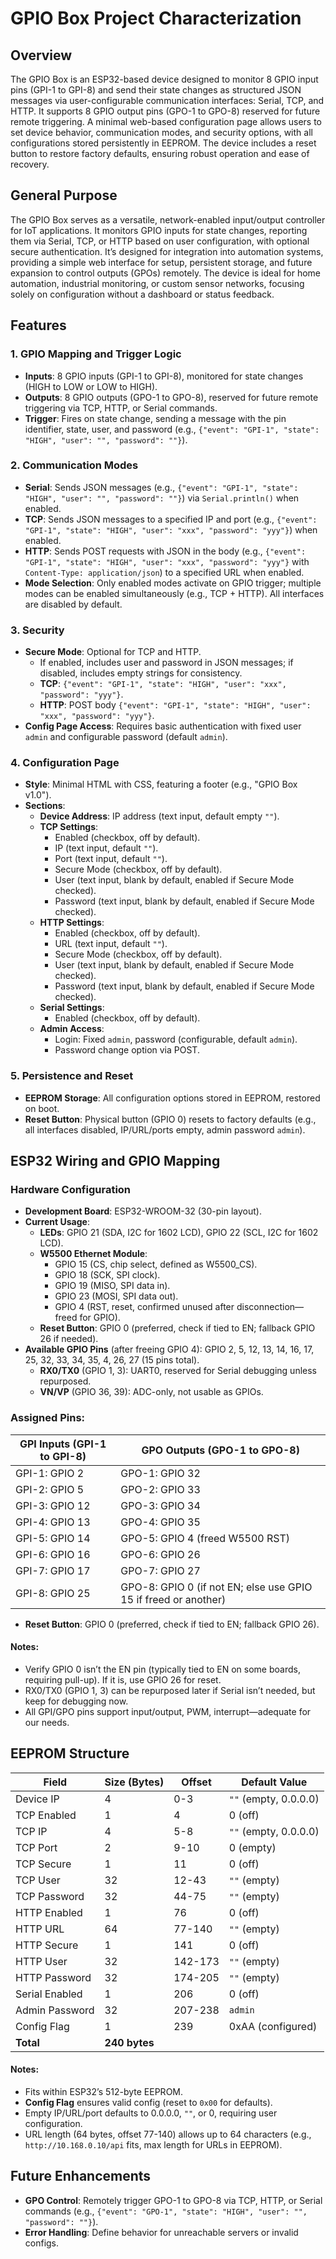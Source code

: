 # GPIO Box Project Characterization

## Overview

The GPIO Box is an ESP32-based device designed to monitor 8 GPIO input pins (GPI-1 to GPI-8) and send their state changes as structured JSON messages via user-configurable communication interfaces: Serial, TCP, and HTTP. It supports 8 GPIO output pins (GPO-1 to GPO-8) reserved for future remote triggering. A minimal web-based configuration page allows users to set device behavior, communication modes, and security options, with all configurations stored persistently in EEPROM. The device includes a reset button to restore factory defaults, ensuring robust operation and ease of recovery.

## General Purpose

The GPIO Box serves as a versatile, network-enabled input/output controller for IoT applications. It monitors GPIO inputs for state changes, reporting them via Serial, TCP, or HTTP based on user configuration, with optional secure authentication. It’s designed for integration into automation systems, providing a simple web interface for setup, persistent storage, and future expansion to control outputs (GPOs) remotely. The device is ideal for home automation, industrial monitoring, or custom sensor networks, focusing solely on configuration without a dashboard or status feedback.

## Features

### 1. GPIO Mapping and Trigger Logic
- **Inputs**: 8 GPIO inputs (GPI-1 to GPI-8), monitored for state changes (HIGH to LOW or LOW to HIGH).
- **Outputs**: 8 GPIO outputs (GPO-1 to GPO-8), reserved for future remote triggering via TCP, HTTP, or Serial commands.
- **Trigger**: Fires on state change, sending a message with the pin identifier, state, user, and password (e.g., `{"event": "GPI-1", "state": "HIGH", "user": "", "password": ""}`).

### 2. Communication Modes
- **Serial**: Sends JSON messages (e.g., `{"event": "GPI-1", "state": "HIGH", "user": "", "password": ""}`) via `Serial.println()` when enabled.
- **TCP**: Sends JSON messages to a specified IP and port (e.g., `{"event": "GPI-1", "state": "HIGH", "user": "xxx", "password": "yyy"}`) when enabled.
- **HTTP**: Sends POST requests with JSON in the body (e.g., `{"event": "GPI-1", "state": "HIGH", "user": "xxx", "password": "yyy"}` with `Content-Type: application/json`) to a specified URL when enabled.
- **Mode Selection**: Only enabled modes activate on GPIO trigger; multiple modes can be enabled simultaneously (e.g., TCP + HTTP). All interfaces are disabled by default.

### 3. Security
- **Secure Mode**: Optional for TCP and HTTP.
  - If enabled, includes user and password in JSON messages; if disabled, includes empty strings for consistency.
  - **TCP**: `{"event": "GPI-1", "state": "HIGH", "user": "xxx", "password": "yyy"}`.
  - **HTTP**: POST body `{"event": "GPI-1", "state": "HIGH", "user": "xxx", "password": "yyy"}`.
- **Config Page Access**: Requires basic authentication with fixed user `admin` and configurable password (default `admin`).

### 4. Configuration Page
- **Style**: Minimal HTML with CSS, featuring a footer (e.g., "GPIO Box v1.0").
- **Sections**:
  - **Device Address**: IP address (text input, default empty `""`).
  - **TCP Settings**:
    - Enabled (checkbox, off by default).
    - IP (text input, default `""`).
    - Port (text input, default `""`).
    - Secure Mode (checkbox, off by default).
    - User (text input, blank by default, enabled if Secure Mode checked).
    - Password (text input, blank by default, enabled if Secure Mode checked).
  - **HTTP Settings**:
    - Enabled (checkbox, off by default).
    - URL (text input, default `""`).
    - Secure Mode (checkbox, off by default).
    - User (text input, blank by default, enabled if Secure Mode checked).
    - Password (text input, blank by default, enabled if Secure Mode checked).
  - **Serial Settings**:
    - Enabled (checkbox, off by default).
  - **Admin Access**:
    - Login: Fixed `admin`, password (configurable, default `admin`).
    - Password change option via POST.

### 5. Persistence and Reset
- **EEPROM Storage**: All configuration options stored in EEPROM, restored on boot.
- **Reset Button**: Physical button (GPIO 0) resets to factory defaults (e.g., all interfaces disabled, IP/URL/ports empty, admin password `admin`).

## ESP32 Wiring and GPIO Mapping

### Hardware Configuration
- **Development Board**: ESP32-WROOM-32 (30-pin layout).
- **Current Usage**:
  - **LEDs**: GPIO 21 (SDA, I2C for 1602 LCD), GPIO 22 (SCL, I2C for 1602 LCD).
  - **W5500 Ethernet Module**:
    - GPIO 15 (CS, chip select, defined as W5500_CS).
    - GPIO 18 (SCK, SPI clock).
    - GPIO 19 (MISO, SPI data in).
    - GPIO 23 (MOSI, SPI data out).
    - GPIO 4 (RST, reset, confirmed unused after disconnection—freed for GPIO).
  - **Reset Button**: GPIO 0 (preferred, check if tied to EN; fallback GPIO 26 if needed).
- **Available GPIO Pins** (after freeing GPIO 4): GPIO 2, 5, 12, 13, 14, 16, 17, 25, 32, 33, 34, 35, 4, 26, 27 (15 pins total).
  - **RX0/TX0** (GPIO 1, 3): UART0, reserved for Serial debugging unless repurposed.
  - **VN/VP** (GPIO 36, 39): ADC-only, not usable as GPIOs.

### Assigned Pins:
| **GPI Inputs (GPI-1 to GPI-8)** | **GPO Outputs (GPO-1 to GPO-8)** |
|---------------------------------|----------------------------------|
| GPI-1: GPIO 2                   | GPO-1: GPIO 32                   |
| GPI-2: GPIO 5                   | GPO-2: GPIO 33                   |
| GPI-3: GPIO 12                  | GPO-3: GPIO 34                   |
| GPI-4: GPIO 13                  | GPO-4: GPIO 35                   |
| GPI-5: GPIO 14                  | GPO-5: GPIO 4 (freed W5500 RST)  |
| GPI-6: GPIO 16                  | GPO-6: GPIO 26                   |
| GPI-7: GPIO 17                  | GPO-7: GPIO 27                   |
| GPI-8: GPIO 25                  | GPO-8: GPIO 0 (if not EN; else use GPIO 15 if freed or another) |

- **Reset Button**: GPIO 0 (preferred, check if tied to EN; fallback GPIO 26).

#### Notes:
- Verify GPIO 0 isn’t the EN pin (typically tied to EN on some boards, requiring pull-up). If it is, use GPIO 26 for reset.
- RX0/TX0 (GPIO 1, 3) can be repurposed later if Serial isn’t needed, but keep for debugging now.
- All GPI/GPO pins support input/output, PWM, interrupt—adequate for our needs.

## EEPROM Structure

| **Field**           | **Size (Bytes)** | **Offset** | **Default Value**    |
|---------------------|------------------|------------|----------------------|
| Device IP           | 4                | 0-3        | `""` (empty, 0.0.0.0)|
| TCP Enabled         | 1                | 4          | 0 (off)              |
| TCP IP              | 4                | 5-8        | `""` (empty, 0.0.0.0)|
| TCP Port            | 2                | 9-10       | 0 (empty)            |
| TCP Secure          | 1                | 11         | 0 (off)              |
| TCP User            | 32               | 12-43      | `""` (empty)         |
| TCP Password        | 32               | 44-75      | `""` (empty)         |
| HTTP Enabled        | 1                | 76         | 0 (off)              |
| HTTP URL            | 64               | 77-140     | `""` (empty)         |
| HTTP Secure         | 1                | 141        | 0 (off)              |
| HTTP User           | 32               | 142-173    | `""` (empty)         |
| HTTP Password       | 32               | 174-205    | `""` (empty)         |
| Serial Enabled      | 1                | 206        | 0 (off)              |
| Admin Password      | 32               | 207-238    | `admin`              |
| Config Flag         | 1                | 239        | 0xAA (configured)    |
| **Total**           | **240 bytes**    |            |                      |

#### Notes:
- Fits within ESP32’s 512-byte EEPROM.
- **Config Flag** ensures valid config (reset to `0x00` for defaults).
- Empty IP/URL/port defaults to 0.0.0.0, `""`, or 0, requiring user configuration.
- URL length (64 bytes, offset 77-140) allows up to 64 characters (e.g., `http://10.168.0.10/api` fits, max length for URLs in EEPROM).

## Future Enhancements

- **GPO Control**: Remotely trigger GPO-1 to GPO-8 via TCP, HTTP, or Serial commands (e.g., `{"event": "GPO-1", "state": "HIGH", "user": "", "password": ""}`).
- **Error Handling**: Define behavior for unreachable servers or invalid configs.
